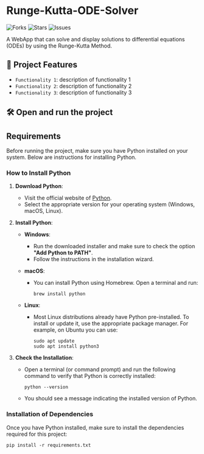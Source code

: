 # Runge-Kutta-ODE-Solver

![Forks](https://img.shields.io/github/forks/DJSixHub/Runge-Kutta-ODE-Solver?style=social)
![Stars](https://img.shields.io/github/stars/DJSixHub/Runge-Kutta-ODE-Solver?style=social)
![Issues](https://img.shields.io/github/issues/DJSixHub/Runge-Kutta-ODE-Solver?style=social)

A WebApp that can solve and display solutions to differential equations (ODEs) by using the Runge-Kutta Method.

## :hammer: Project Features

- `Functionality 1`: description of functionality 1
- `Functionality 2`: description of functionality 2
- `Functionality 3`: description of functionality 3

## 🛠️ Open and run the project

## Requirements

Before running the project, make sure you have Python installed on your system. Below are instructions for installing Python.

### How to Install Python

1. **Download Python**:
   - Visit the official website of [Python](https://www.python.org/downloads/).
   - Select the appropriate version for your operating system (Windows, macOS, Linux).

2. **Install Python**:
   - **Windows**:
     - Run the downloaded installer and make sure to check the option **"Add Python to PATH"**.
     - Follow the instructions in the installation wizard.
   - **macOS**:
     - You can install Python using Homebrew. Open a terminal and run:

       ```
       brew install python
       ```

   - **Linux**:
     - Most Linux distributions already have Python pre-installed. To install or update it, use the appropriate package manager. For example, on Ubuntu you can use:

       ```
       sudo apt update
       sudo apt install python3
       ```

3. **Check the Installation**:
   - Open a terminal (or command prompt) and run the following command to verify that Python is correctly installed:

     ```
     python --version
     ```

   - You should see a message indicating the installed version of Python.

### Installation of Dependencies

Once you have Python installed, make sure to install the dependencies required for this project:

```
pip install -r requirements.txt
```
